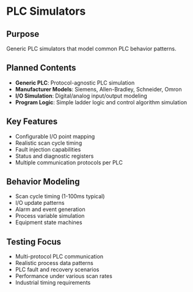 # PLC Simulators

## Purpose
Generic PLC simulators that model common PLC behavior patterns.

## Planned Contents
- **Generic PLC**: Protocol-agnostic PLC simulation
- **Manufacturer Models**: Siemens, Allen-Bradley, Schneider, Omron
- **I/O Simulation**: Digital/analog input/output modeling
- **Program Logic**: Simple ladder logic and control algorithm simulation

## Key Features
- Configurable I/O point mapping
- Realistic scan cycle timing
- Fault injection capabilities
- Status and diagnostic registers
- Multiple communication protocols per PLC

## Behavior Modeling
- Scan cycle timing (1-100ms typical)
- I/O update patterns
- Alarm and event generation
- Process variable simulation
- Equipment state machines

## Testing Focus
- Multi-protocol PLC communication
- Realistic process data patterns
- PLC fault and recovery scenarios
- Performance under various scan rates
- Industrial timing requirements